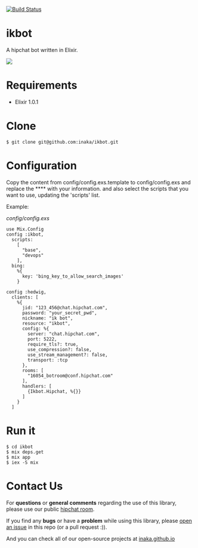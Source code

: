 [![Build Status](https://travis-ci.org/amilkr/ikbot.svg?branch=travis)](https://travis-ci.org/amilkr/ikbot)

ikbot
=====

A hipchat bot written in Elixir.

![](https://s3.amazonaws.com/uploads.hipchat.com/15025/56179/XIdgtXwdZ5BNo78/ikbot.jpg)

Requirements
=====

* Elixir 1.0.1


Clone
=====

```
$ git clone git@github.com:inaka/ikbot.git
```

Configuration
====
Copy the content from config/config.exs.template to config/config.exs and replace
the **** with your information. and also select the scripts that you want to use, updating
the 'scripts' list.

Example:

*config/config.exs*
```
use Mix.Config
config :ikbot,
  scripts:
    [
      "base",
      "devops"
    ],
  bing:
    %{
      key: 'bing_key_to_allow_search_images'
    }

config :hedwig,
  clients: [
    %{
      jid: "123_456@chat.hipchat.com",
      password: "your_secret_pwd",
      nickname: "ik bot",
      resource: "ikbot",
      config: %{
        server: "chat.hipchat.com",
        port: 5222,
        require_tls?: true,
        use_compression?: false,
        use_stream_management?: false,
        transport: :tcp
      },
      rooms: [
        "16054_botroom@conf.hipchat.com"
      ],
      handlers: [
        {Ikbot.Hipchat, %{}}
      ]
    }
  ]
```


Run it
====
```
$ cd ikbot
$ mix deps.get
$ mix app
$ iex -S mix
```

Contact Us
==========

For **questions** or **general comments** regarding the use of this library, please use our public
[hipchat room](https://www.hipchat.com/gpBpW3SsT).

If you find any **bugs** or have a **problem** while using this library, please [open an issue](https://github.com/inaka/ikbot/issues/new) in this repo (or a pull request :)).

And you can check all of our open-source projects at [inaka.github.io](http://inaka.github.io)
